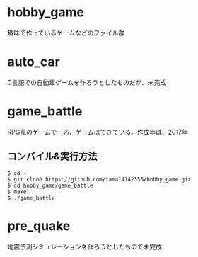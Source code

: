 # hobby_game
趣味で作っているゲームなどのファイル群

# auto_car
C言語での自動車ゲームを作ろうとしたものだが、未完成

# game_battle
RPG風のゲームで一応、ゲームはできている。作成年は、2017年

## コンパイル&実行方法

```
$ cd ~
$ git clone https://github.com/tama14142356/hobby_game.git
$ cd hobby_game/game_battle
$ make
$ ./game_battle
```

# pre_quake
地震予測シミュレーションを作ろうとしたもので未完成
